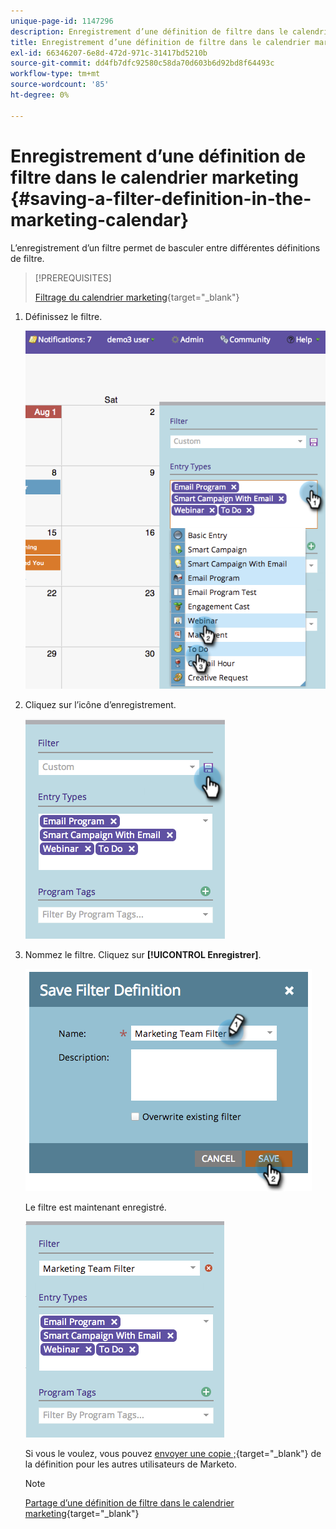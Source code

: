 ```yaml
---
unique-page-id: 1147296
description: Enregistrement d’une définition de filtre dans le calendrier marketing - Documents Marketo - Documentation du produit
title: Enregistrement d’une définition de filtre dans le calendrier marketing
exl-id: 66346207-6e8d-472d-971c-31417bd5210b
source-git-commit: dd4fb7dfc92580c58da70d603b6d92bd8f64493c
workflow-type: tm+mt
source-wordcount: '85'
ht-degree: 0%

---
```


# Enregistrement d’une définition de filtre dans le calendrier marketing {#saving-a-filter-definition-in-the-marketing-calendar}

L’enregistrement d’un filtre permet de basculer entre différentes définitions de filtre.

>[!PREREQUISITES]
>
>[Filtrage du calendrier marketing](/help/marketo/product-docs/core-marketo-concepts/marketing-calendar/working-with-the-calendar/filtering-the-marketing-calendar.md){target="_blank"}

1. Définissez le filtre.

   ![](assets/image2014-9-24-10-3a50-3a49.png)

1. Cliquez sur l’icône d’enregistrement.

   ![](assets/image2014-9-24-10-3a50-3a57.png)

1. Nommez le filtre. Cliquez sur **[!UICONTROL Enregistrer]**.

   ![](assets/image2014-9-24-10-3a51-3a3.png)

   Le filtre est maintenant enregistré.

   ![](assets/image2014-9-24-10-3a51-3a12.png)

   Si vous le voulez, vous pouvez [envoyer une copie ;](/help/marketo/product-docs/core-marketo-concepts/marketing-calendar/working-with-the-calendar/sharing-a-filter-definition-in-the-marketing-calendar.md){target="_blank"} de la définition pour les autres utilisateurs de Marketo.

   >[!NOTE]
   >
   >[Partage d’une définition de filtre dans le calendrier marketing](/help/marketo/product-docs/core-marketo-concepts/marketing-calendar/working-with-the-calendar/sharing-a-filter-definition-in-the-marketing-calendar.md){target="_blank"}
